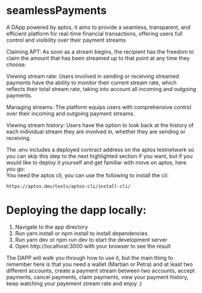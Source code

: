 # seamlessPayments

A DApp powered by aptos, it aims to provide a seamless, transparent, and efficient platform for real-time financial transactions, offering users full control and visibility over their payment streams

Claiming APT: As soon as a stream begins, the recipient has the freedom to claim the amount that has been streamed up to that point at any time they choose.

Viewing stream rate: Users involved in sending or receiving streamed payments have the ability to monitor their current stream rate, which reflects their total stream rate, taking into account all incoming and outgoing payments.

Managing streams: The platform equips users with comprehensive control over their incoming and outgoing payment streams.

Viewing stream history: Users have the option to look back at the history of each individual stream they are involved in, whether they are sending or receiving.


The .env includes a deployed contract address on the aptos testnetwork so you can skip this step to the next highlighted section if you want,  but if you would like to deploy it yourself and get familiar with move on aptos, here you go:  
You need the aptos cli, you can use the following to install the cli:

`https://aptos.dev/tools/aptos-cli/install-cli/`

# Deploying the dapp locally:

1. Navigate to the app directory
2. Run yarn install or npm install to install dependencies
3. Run yarn dev or npm run dev to start the development server
4. Open http://localhost:3000 with your browser to see the result

The DAPP will walk you through how to use it, but the main thing to remember here is that you need a wallet (Martian or Petra) and at least two different accounts, create a payment stream between two accounts, accept payments, cancel payments, claim payments, view your payment history, keep watching your payement stream rate and enjoy :)
